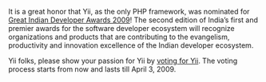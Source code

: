 It is a great honor that Yii, as the only PHP framework, was nominated for [Great Indian Developer Awards 2009](http://www.developersummit.com/awards.html)! The second edition of India’s first and premier awards for the software developer ecosystem will recognize organizations and products that are contributing to the evangelism, productivity and innovation excellence of the Indian developer ecosystem.

Yii folks, please show your passion for Yii by [voting for Yii](http://www.developersummit.com/awards.html#nominee_9_7). The voting process starts from now and lasts till April 3, 2009.